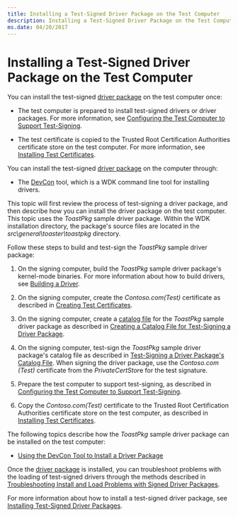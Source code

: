 ```yaml
---
title: Installing a Test-Signed Driver Package on the Test Computer
description: Installing a Test-Signed Driver Package on the Test Computer
ms.date: 04/20/2017
---
```


# Installing a Test-Signed Driver Package on the Test Computer


You can install the test-signed [driver package](driver-packages.md) on the test computer once:

-   The test computer is prepared to install test-signed drivers or driver packages. For more information, see [Configuring the Test Computer to Support Test-Signing](configuring-the-test-computer-to-support-test-signing.md).

-   The test certificate is copied to the Trusted Root Certification Authorities certificate store on the test computer. For more information, see [Installing Test Certificates](installing-test-certificates.md).

You can install the test-signed [driver package](driver-packages.md) on the computer through:

-   The [DevCon](../devtest/devcon.md) tool, which is a WDK command line tool for installing drivers.

This topic will first review the process of test-signing a driver package, and then describe how you can install the driver package on the test computer. This topic uses the *ToastPkg* sample driver package. Within the WDK installation directory, the package's source files are located in the *src\\general\\toaster\\toastpkg* directory.

Follow these steps to build and test-sign the *ToastPkg* sample driver package:

1.  On the signing computer, build the *ToastPkg* sample driver package's kernel-mode binaries. For more information about how to build drivers, see [Building a Driver](../develop/building-a-driver.md).

2.  On the signing computer, create the *Contoso.com(Test)* certificate as described in [Creating Test Certificates](creating-test-certificates.md).

3.  On the signing computer, create a [catalog file](catalog-files.md) for the *ToastPkg* sample driver package as described in [Creating a Catalog File for Test-Signing a Driver Package](creating-a-catalog-file-for-test-signing-a-driver-package.md).

4.  On the signing computer, test-sign the *ToastPkg* sample driver package's catalog file as described in [Test-Signing a Driver Package's Catalog File](test-signing-a-driver-package-s-catalog-file.md). When signing the driver package, use the *Contoso.com (Test)* certificate from the *PrivateCertStor*e for the test signature.

5.  Prepare the test computer to support test-signing, as described in [Configuring the Test Computer to Support Test-Signing](configuring-the-test-computer-to-support-test-signing.md).

6.  Copy the *Contoso.com(Test)* certificate to the Trusted Root Certification Authorities certificate store on the test computer, as described in [Installing Test Certificates](installing-test-certificates.md).

The following topics describe how the *ToastPkg* sample driver package can be installed on the test computer:

-   [Using the DevCon Tool to Install a Driver Package](using-the-devcon-tool-to-install-a-driver-package.md)

Once the [driver package](driver-packages.md) is installed, you can troubleshoot problems with the loading of test-signed drivers through the methods described in [Troubleshooting Install and Load Problems with Signed Driver Packages](./detecting-driver-load-errors.md).

For more information about how to install a test-signed driver package, see [Installing Test-Signed Driver Packages](installing-test-signed-driver-packages.md).

 

